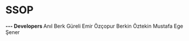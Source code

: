 # SSOP 
<b> --- Developers </b>
  Anıl Berk Güreli
  Emir Özçopur
  Berkin Öztekin
  Mustafa Ege Şener

